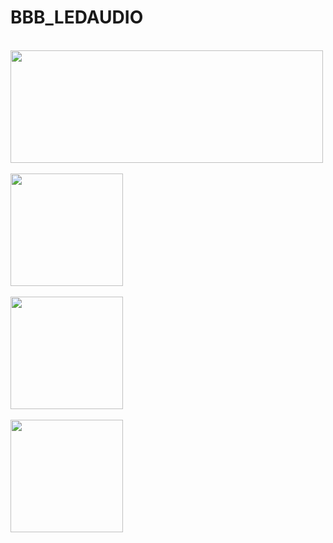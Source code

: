 # BBB_LEDAUDIO

<br>
<img height="180" width="500" src="https://github.com/joek85/BBB_LEDAUDIO/blob/master/Images/Img1.jpg?raw=false" />
<br>

<br>
<img height="180" src="https://github.com/joek85/BBB_LEDAUDIO/blob/master/Images/Img2.jpg?raw=false" />
<br>

<br>
<img height="180" src="https://github.com/joek85/BBB_LEDAUDIO/blob/master/Images/Img3.jpg?raw=false" />
<br>

<br>
<img height="180" src="https://github.com/joek85/BBB_LEDAUDIO/blob/master/Images/Img4.jpg?raw=false" />
<br>
